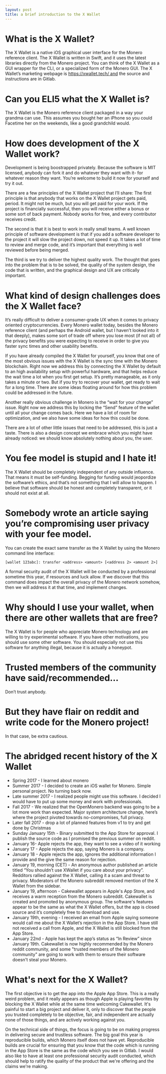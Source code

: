 ```yaml
---
layout: post
title: a brief introduction to the X Wallet
---
```





# What is the X Wallet? 
The X Wallet is a native iOS graphical user interface for the Monero reference client. The X Wallet is written in Swift, and it uses the latest libraries directly from the Monero project. You can think of the X Wallet as a GUI wrapper for the CLI, or a specialized form of the Monero GUI. The X Wallet’s marketing webpage is https://xwallet.tech/ and the source and instructions are in Gitlab.

# Can you ELI5 what the X Wallet is? 
The X Wallet is the Monero reference client packaged in a way your grandma can use. This assumes you bought her an iPhone so you could Facetime her on the weekends, like a good grandchild would.

# How does development of the X Wallet work? 
Development is being boostrapped privately. Because the software is MIT licensed, anybody can fork it and do whatever they want with it- for whatever reason they want. You’re welcome to build it now for yourself and try it out.

There are a few principles of the X Wallet project that I’ll share:
The first principle is that anybody that works on the X Wallet project gets paid, period. It might not be much, but you will get paid for your work. If the project is financially successful, then you will receive either a bonus or some sort of back payment. Nobody works for free, and every contributor receives credit.

The second is that it is best to work in really small teams. A well known principle of software development is that if you add a software developer to the project it will slow the project down, not speed it up. It takes a lot of time to review and merge code, and it’s important that everything is well reviewed before being merged.

The third is we try to deliver the highest quality work. The thought that goes into the problem that is to be solved, the quality of the system design, the code that is written, and the graphical design and UX are critically important.

# What kind of design challenges does the X Wallet face? 
It’s really difficult to deliver a consumer-grade UX when it comes to privacy oriented cryptocurrencies. Every Monero wallet today, besides the Monero reference client (and perhaps the Android wallet, but I haven’t looked into it that deeply), makes some sort of trade off where you lose most (if not all) of the privacy benefits you were expecting to receive in order to give you faster sync times and other usability benefits.

If you have already compiled the X Wallet for yourself, you know that one of the most obvious issues with the X Wallet is the sync time with the Monero blockchain. Right now we address this by connecting the X Wallet by default to an high availability setup with powerful hardware, and that helps reduce the wait time a lot when you first get setup. It’s pretty manageable, as it only takes a minute or two. But if you try to recover your wallet, get ready to wait for a long time. There are some ideas floating around for how this problem could be addressed in the future.

Another really obvious challenge in Monero is the “wait for your change” issue. Right now we address this by locking the “Send” feature of the wallet until all your change comes back. Here we have a lot of room for optimization, and we also have some ideas for how this could be done.

There are a lot of other little issues that need to be addressed, this is just a taste.
There is also a design concept we embrace which you might have already noticed: we should know absolutely nothing about you, the user.

# You fee model is stupid and I hate it! 
The X Wallet should be completely independent of any outside influence. That means it must be self-funding. Begging for funding would jeopordize the software’s ethics, and that’s not something that I will allow to happen. I believe that software should be honest and completely transparent, or it should not exist at all.

# Somebody wrote an article saying you’re compromising user privacy with your fee model. 
You can create the exact same transfer as the X Wallet by using the Monero command line interface:

`[wallet 123abc]: transfer <address> <amount> [<address 2> <amount 2>]`

A formal security audit of the X Wallet will be conducted by a professional sometime this year, if resources and luck allow. If we discover that this command does impact the overall privacy of the Monero network somehow, then we will address it at that time, and implement changes.

# Why should I use your wallet, when there are other wallets that are free?
The X Wallet is for people who appreciate Monero technology and are willing to try experimental software. If you have other motivations, you should use some other software. You should especially not use this software for anything illegal, because it is actually a honeypot.

# Trusted members of the community have said/recommended…
Don’t trust anybody.

# But they have flair on reddit and write code for the Monero project!
In that case, be extra cautious.

# The abridged recent history of the X Wallet
* Spring 2017 - I learned about monero
* Summer 2017 - I decided to create an iOS wallet for Monero. Simple personal project. No turning back now.
* Late summer 2017 - I realized people might use this software. I decided I would have to put up some money and work with professionals.
* Fall 2017 - We realized that the OpenMonero backend was going to be a lot more work than expected. Major system architecture change, here’s where the project pivoted towards no-compromises, full privacy.
* Later fall 2017 - drop a lot of planned features from v1 to try and get done by Christmas
* Sunday January 15th - Binary submitted to the App Store for approval. I publish the source code as I promised the previous summer on reddit.
* January 16- Apple rejects the app, they want to see a video of it working
* January 17 - Apple rejects the app, saying Monero is a company.
* January 18 - Apple rejects the app, ignores the additional information I provide and the give the same reason for rejection.
* January 19, morning (CET) - An anonymous author published an article titled “You shouldn’t use XWallet if you care about your privacy”. Redditors rallied against the X Wallet, calling it a scam and threat to privacy. Moderators of the Monero subreddit removed  mention of the X Wallet from the sidebar.
* January 19, afternoon - Cakewallet appears in Apple's App Store, and receives a warm reception from the Monero subreddit. Cakewallet is created and promoted by anonymous group. The software's features appear to be the same as what the X Wallet offers, but the app is closed source and it’s completely free to download and use. 
* January 19th, evening - I received an email from Apple saying someone would call me about the X Wallet’s rejection in the App Store. I have still not received a call from Apple, and the X Wallet is still blocked from the App Store.
* January 22nd - Apple has kept the app’s status as “In Review” since January 19th. Cakewallet is now highly recommended by the Monero reddit community, and some "trusted members of the Monero community" are going to work with them to ensure their software doesn't steal your Monero.

# What's next for the X Wallet?
The first objective is to get the app into the Apple App Store. This is a really weird problem, and it really appears as though Apple is playing favorites by blocking the X Wallet while at the same time welcoming Cakewallet. It's painful to start a big project and deliver it, only to discover that the people you trusted completely to be objective, fair, and independent are actually none of those things, and are actively working against you.

On the technical side of things, the focus is going to be on making progress in delivering secure and trustless software. The big goal this year is reproducible builds, which Monero itself does not have yet. Reproducible builds are crucial for ensuring that you know that the code which is running in the App Store is the same as the code which you see in Gitlab. I would also like to have at least one professional security audit conducted, which should help to ratify the quality of the product that we're offering and the claims we're making.
